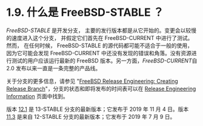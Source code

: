 # 1.9. 什么是 FreeBSD-STABLE ？

*FreeBSD-STABLE* 是开发分支， 主要的发行版本都是从它开始的。变更会以较慢的速度进入这个分支， 并假定它们首先在 FreeBSD-CURRENT 中进行了测试。然而， 在任何时候， FreeBSD-STABLE 的源代码都可能不适合于一般的使用， 因为它可能会发现 FreeBSD-CURRENT 中还没有发现的错误和角落。没有资源进行测试的用户应该运行最新的 FreeBSD 版本。另一方面，*FreeBSD-CURRENT*自 2.0 发布以来一直是一条完整的产品线。

关于分支的更多信息，请参见 "[FreeBSD Release Engineering: Creating Release Branch](https://docs.freebsd.org/en/articles/releng/#rel-branch)"，分支的状态和即将发布的时间表可以在 [Release Engineering Information](https://www.FreeBSD.org/releng) 页面中找到。

版本 [12.1](https://download.FreeBSD.org/releases/amd64/amd64/12.1-RELEASE/) 是 13-STABLE 分支的最新版本；它发布于 2019 年 11 月 4 日。版本 [11.3](https://download.FreeBSD.org/releases/amd64/amd64/11.3-RELEASE/) 是来自 12-STABLE 分支的最新版本；它发布于 2019 年 7 月 9 日。
